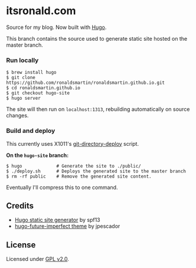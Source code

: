 # itsronald.com

Source for my blog. Now built with [Hugo](https://gohugo.io/).

This branch contains the source used to generate static site hosted on the master branch.

### Run locally

    $ brew install hugo
    $ git clone https://github.com/ronaldsmartin/ronaldsmartin.github.io.git
    $ cd ronaldsmartin.github.io
    $ git checkout hugo-site
    $ hugo server
  
The site will then run on `localhost:1313`, rebuilding automatically on source changes.

### Build and deploy

This currently uses X1011's [git-directory-deploy](https://github.com/X1011/git-directory-deploy) script.

**On the `hugo-site` branch:**

    $ hugo             # Generate the site to ./public/
    $ ./deploy.sh      # Deploys the generated site to the master branch
    $ rm -rf public    # Remove the generated site content.
  
Eventually I'll compress this to one command.

## Credits

* [Hugo static site generator](https://github.com/spf13/hugo) by spf13
* [hugo-future-imperfect theme](https://github.com/jpescador/hugo-future-imperfect) by jpescador

## License

Licensed under [GPL v2.0](https://github.com/ronaldsmartin/ronaldsmartin.github.io/blob/hugo-site/static/LICENSE).
